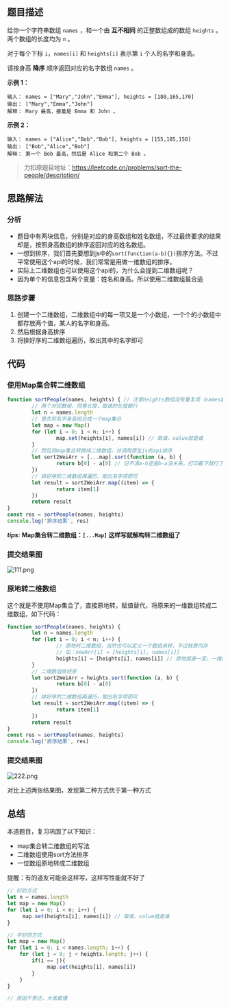 ## 题目描述

给你一个字符串数组 `names` ，和一个由 **互不相同** 的正整数组成的数组 `heights` 。两个数组的长度均为 `n` 。

对于每个下标 `i`，`names[i]` 和 `heights[i]` 表示第 `i` 个人的名字和身高。

请按身高 **降序** 顺序返回对应的名字数组 `names` 。

**示例 1：**

```
输入： names = ["Mary","John","Emma"], heights = [180,165,170]
输出： ["Mary","Emma","John"]
解释： Mary 最高，接着是 Emma 和 John 。
```

**示例 2：**

```
输入： names = ["Alice","Bob","Bob"], heights = [155,185,150]
输出： ["Bob","Alice","Bob"]
解释： 第一个 Bob 最高，然后是 Alice 和第二个 Bob 。
```

> 力扣原题目地址：https://leetcode.cn/problems/sort-the-people/description/

## 思路解法

### 分析

- 题目中有两块信息，分别是对应的身高数组和姓名数组，不过最终要求的结果却是，按照身高数组的排序返回对应的姓名数组。
- 一想到排序，我们首先要想到js中的`sort(function(a-b){})`排序方法。不过平常使用这个api的时候，我们常常是用做一维数组的排序。
- 实际上二维数组也可以使用这个api的，为什么会提到二维数组呢？
- 因为单个的信息包含两个变量：姓名和身高。所以使用二维数组最合适

### 思路步骤

1. 创建一个二维数组，二维数组中的每一项又是一个小数组，一个个的小数组中都存放两个值，某人的名字和身高。
2. 然后根据身高排序
3. 将排好序的二维数组遍历，取出其中的名字即可

## 代码

### 使用Map集合转二维数组

```js
function sortPeople(names, heights) { // 注意heights数组没有重复项（names数组可能有重复项）
        // 两个对应数组，同等长度，取谁的长度都行
        let n = names.length
        // 首先将名字身高组合成一个map集合
        let map = new Map()
        for (let i = 0; i < n; i++) {
                map.set(heights[i], names[i]) // 取谁，value就是谁
        }
        // 然后将map集合转换成二维数组，并调用原生js的api排序
        let sort2WeiArr = [...map].sort(function (a, b) {
                return b[0] - a[0] // 记不清a-b还是b-a没关系，打印看下就行了
        })
        // 排好序的二维数组再遍历，取出名字项即可
        let result = sort2WeiArr.map((item) => {
                return item[1]
        })
        return result
}
const res = sortPeople(names, heights)
console.log('排序结果', res)
```
***tips:***  **Map集合转二维数组：`[...Map]` 这样写就解构转二维数组了**

### 提交结果图

![111.png](https://p9-juejin.byteimg.com/tos-cn-i-k3u1fbpfcp/c84972ea351c4ae6be781431ec1e5e39~tplv-k3u1fbpfcp-watermark.image?)

### 原地转二维数组

这个就是不使用Map集合了，直接原地转，赋值替代，将原来的一维数组转成二维数组，如下代码：


```js
function sortPeople(names, heights) {
        let n = names.length
        for (let i = 0; i < n; i++) {
                // 原地转二维数组，当然也可以定义一个数组来转，不过耗费内存
                // 如：newArr[i] = [heights[i], names[i]] 
                heights[i] = [heights[i], names[i]] // 原地摇身一变，一维成二维的了
        }
        // 二维数组排好序
        let sort2WeiArr = heights.sort(function (a, b) {
                return b[0] - a[0]
        })
        // 排好序的二维数组再遍历，取出名字项即可
        let result = sort2WeiArr.map((item) => {
                return item[1]
        })
        return result
}
const res = sortPeople(names, heights)
console.log('排序结果', res)
```

### 提交结果图

![222.png](https://p3-juejin.byteimg.com/tos-cn-i-k3u1fbpfcp/21a22cd8906d4d8f8b53cf1dbda38f65~tplv-k3u1fbpfcp-watermark.image?)

对比上述两张结果图，发现第二种方式优于第一种方式

## 总结

本道题目，复习巩固了以下知识：

- map集合转二维数组的写法
- 二维数组使用sort方法排序
- 一位数组原地转成二维数组

提醒：有的道友可能会这样写，这样写性能就不好了

```js
// 好的方式
let n = names.length
let map = new Map()
for (let i = 0; i < n; i++) {
     map.set(heights[i], names[i]) // 取谁，value就是谁
}

// 不好的方式
let map = new Map()
for (let i = 0; i < names.length; i++) {
    for (let j = 0; j < heights.length; j++) {
        if(i == j){
             map.set(heights[i], names[i]) 
        }
    }
}

// 原因不赘述，大家都懂
```